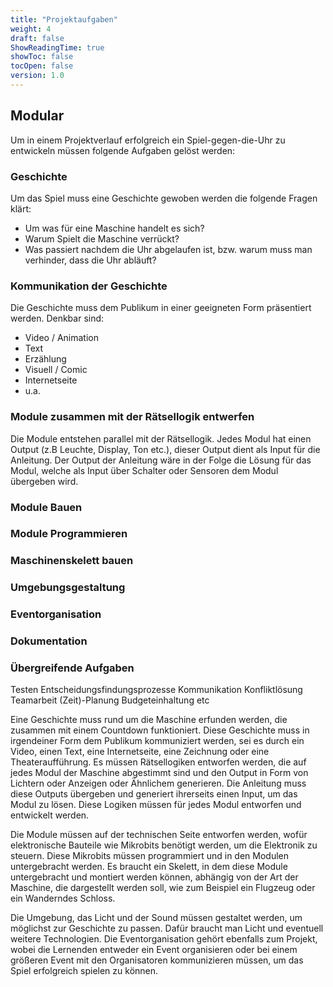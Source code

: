 ```yaml
---
title: "Projektaufgaben"
weight: 4
draft: false
ShowReadingTime: true
showToc: false
tocOpen: false
version: 1.0
---
```

## Modular

Um in einem Projektverlauf erfolgreich ein Spiel-gegen-die-Uhr zu entwickeln müssen folgende Aufgaben gelöst werden:

### Geschichte
Um das Spiel muss eine Geschichte gewoben werden die folgende Fragen klärt:
* Um was für eine Maschine handelt es sich?
* Warum Spielt die Maschine verrückt?
* Was passiert nachdem die Uhr abgelaufen ist, bzw. warum muss man verhinder, dass die Uhr abläuft?

### Kommunikation der Geschichte
Die Geschichte muss dem Publikum in einer geeigneten Form präsentiert werden. Denkbar sind:
* Video / Animation
* Text
* Erzählung
* Visuell / Comic
* Internetseite
* u.a.

### Module zusammen mit der Rätsellogik entwerfen

Die Module entstehen parallel mit der Rätsellogik. Jedes Modul hat einen Output (z.B Leuchte, Display, Ton etc.), dieser Output dient als Input für die Anleitung. Der Output der Anleitung wäre in der Folge die Lösung für das Modul, welche als Input über Schalter oder Sensoren dem Modul übergeben wird.

### Module Bauen

### Module Programmieren

### Maschinenskelett bauen

### Umgebungsgestaltung

### Eventorganisation

### Dokumentation

### Übergreifende Aufgaben

Testen
Entscheidungsfindungsprozesse
Kommunikation
Konfliktlösung
Teamarbeit
(Zeit)-Planung 
Budgeteinhaltung
etc

Eine Geschichte muss rund um die Maschine erfunden werden, die zusammen mit einem Countdown funktioniert. Diese Geschichte muss in irgendeiner Form dem Publikum kommuniziert werden, sei es durch ein Video, einen Text, eine Internetseite, eine Zeichnung oder eine Theateraufführung. Es müssen Rätsellogiken entworfen werden, die auf jedes Modul der Maschine abgestimmt sind und den Output in Form von Lichtern oder Anzeigen oder Ähnlichem generieren. Die Anleitung muss diese Outputs übergeben und generiert ihrerseits einen Input, um das Modul zu lösen. Diese Logiken müssen für jedes Modul entworfen und entwickelt werden.

Die Module müssen auf der technischen Seite entworfen werden, wofür elektronische Bauteile wie Mikrobits benötigt werden, um die Elektronik zu steuern. Diese Mikrobits müssen programmiert und in den Modulen untergebracht werden. Es braucht ein Skelett, in dem diese Module untergebracht und montiert werden können, abhängig von der Art der Maschine, die dargestellt werden soll, wie zum Beispiel ein Flugzeug oder ein Wanderndes Schloss.

Die Umgebung, das Licht und der Sound müssen gestaltet werden, um möglichst zur Geschichte zu passen. Dafür braucht man Licht und eventuell weitere Technologien. Die Eventorganisation gehört ebenfalls zum Projekt, wobei die Lernenden entweder ein Event organisieren oder bei einem größeren Event mit den Organisatoren kommunizieren müssen, um das Spiel erfolgreich spielen zu können.


